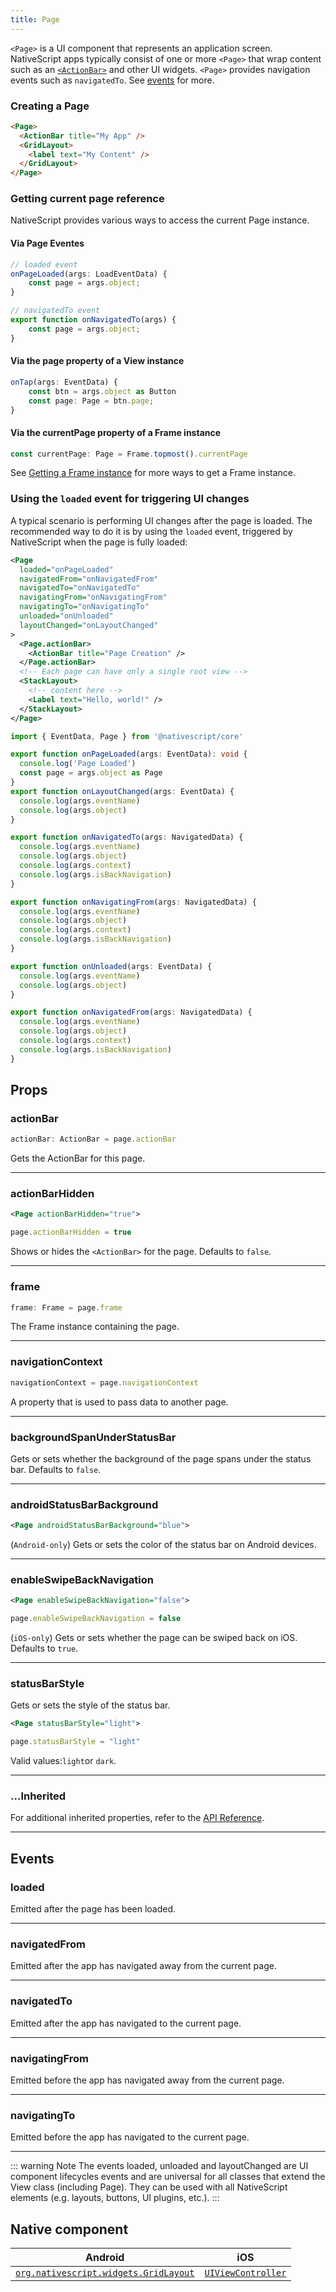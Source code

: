 ```yaml
---
title: Page
---
```

<!-- TODO: Add flavors -->

`<Page>` is a UI component that represents an application screen. NativeScript apps typically consist of one or more `<Page>` that wrap content such as an [`<ActionBar>`](#actionbar) and other UI widgets.
`<Page>` provides navigation events such as `navigatedTo`. See [events](#events) for more.

### Creating a Page

<!-- /// flavor svelte

```html
<page>
  <actionBar title="My App" />
  <gridLayout>
    <label text="My Content" />
  </gridLayout>
</page>
```

///

/// flavor vue

```html
<Page>
  <ActionBar title="My App" />
  <GridLayout>
    <label text="My Content" />
  </GridLayout>
</Page>
```

///

/// flavor react

```tsx
<page>
  <actionBar title="My App" />
  <gridLayout>
    <label>My Content</label>
  </gridLayout>
</page>
```

### The special case of the ActionBar child

It doesn't matter whether the `<actionBar>` is a first child, last child, or middle child of `<page>`.
React NativeScript will automatically detect it using an `child instanceof Page` check, and set it as the `ActionBar` for the Page.

:::tip Note
You can skip this check by explicitly setting `<actionBar nodeRole="actionBar">`, but it's not a major performance concern.
:::
Any non-ActionBar child will be handled as the content view. Page only supports a single child, so if you want to insert multiple children on the Page (which is normally the case!), you should use a LayoutBase such as GridLayout to enscapsulate them.

:::tip Out of interest
You'd expect to be able to set ActionBar as the content view by specifying `<actionBar nodeRole="content">`, but it's not supported in NativeScript Core, so React NativeScript doesn't support it either!
:::

///

/// flavor plain -->

```html
<Page>
  <ActionBar title="My App" />
  <GridLayout>
    <label text="My Content" />
  </GridLayout>
</Page>
```

<!-- /// -->

### Getting current page reference
NativeScript provides various ways to access the current Page instance.

#### Via Page Eventes
```ts
// loaded event
onPageLoaded(args: LoadEventData) {
    const page = args.object;
}

// navigatedTo event
export function onNavigatedTo(args) {
    const page = args.object;
}
```

#### Via the page property of a View instance
```ts
onTap(args: EventData) {
    const btn = args.object as Button
    const page: Page = btn.page;
}
```
#### Via the currentPage property of a Frame instance
```ts
const currentPage: Page = Frame.topmost().currentPage
```
See [Getting a Frame instance](/guide/ui/navigation#getting-a-frame-instance) for more ways to get a Frame instance.

### Using the `loaded` event for triggering UI changes

A typical scenario is performing UI changes after the page is loaded. The recommended way to do it is by using the `loaded` event, triggered by NativeScript when the page is fully loaded:

<!-- /// flavor plain -->

```xml
<Page
  loaded="onPageLoaded"
  navigatedFrom="onNavigatedFrom"
  navigatedTo="onNavigatedTo"
  navigatingFrom="onNavigatingFrom"
  navigatingTo="onNavigatingTo"
  unloaded="onUnloaded"
  layoutChanged="onLayoutChanged"
>
  <Page.actionBar>
    <ActionBar title="Page Creation" />
  </Page.actionBar>
  <!-- Each page can have only a single root view -->
  <StackLayout>
    <!-- content here -->
    <Label text="Hello, world!" />
  </StackLayout>
</Page>
```

```ts
import { EventData, Page } from '@nativescript/core'

export function onPageLoaded(args: EventData): void {
  console.log('Page Loaded')
  const page = args.object as Page
}
export function onLayoutChanged(args: EventData) {
  console.log(args.eventName)
  console.log(args.object)
}

export function onNavigatedTo(args: NavigatedData) {
  console.log(args.eventName)
  console.log(args.object)
  console.log(args.context)
  console.log(args.isBackNavigation)
}

export function onNavigatingFrom(args: NavigatedData) {
  console.log(args.eventName)
  console.log(args.object)
  console.log(args.context)
  console.log(args.isBackNavigation)
}

export function onUnloaded(args: EventData) {
  console.log(args.eventName)
  console.log(args.object)
}

export function onNavigatedFrom(args: NavigatedData) {
  console.log(args.eventName)
  console.log(args.object)
  console.log(args.context)
  console.log(args.isBackNavigation)
}
```

<!-- ///

/// flavor vue

```html
<Page @loaded="greet">
  <ActionBar title="My App" />
  <GridLayout>
    <label text="My Content" />
  </GridLayout>
</Page>
```

```js
export default {
  methods: {
    greet() {
      alert('Hello!').then(() => {
        console.log('Dialog closed')
      })
    }
  }
}
```

::: warning Note
Developers coming from a web background would usually reach for the `mounted` lifecycle hook Vue provides, however in NativeScript the application, and certain elements might not yet be loaded when the `mounted` hook is executed, thus certain actions such as alerts, dialogs, navigation etc. are not possible inside the `mounted` hook. To work around this limitation, the `loaded` event may be used, which only fires after the application is ready. In this case, we are using the `loaded` event of the [`<Page>`](#page) element, but this event is available for all NativeScript elements.
:::

/// -->

<!-- TODO: examples in all flavors -->

## Props
### actionBar
```ts
actionBar: ActionBar = page.actionBar
```
Gets the ActionBar for this page.

---
### actionBarHidden
```xml
<Page actionBarHidden="true">
```
```ts
page.actionBarHidden = true
```
Shows or hides the `<ActionBar>` for the page. Defaults to `false`.          

---
### frame
```ts
frame: Frame = page.frame
```
The Frame instance containing the page.

---
### navigationContext 
```ts
navigationContext = page.navigationContext
```
A property that is used to pass data to another page. 

---
### backgroundSpanUnderStatusBar
Gets or sets whether the background of the page spans under the status bar. Defaults to `false`.

---
### androidStatusBarBackground
```xml
<Page androidStatusBarBackground="blue">
 ```
(`Android-only`) Gets or sets the color of the status bar on Android devices.                                            

---
### enableSwipeBackNavigation
```xml
<Page enableSwipeBackNavigation="false">
```
```ts
page.enableSwipeBackNavigation = false
```
(`iOS-only`) Gets or sets whether the page can be swiped back on iOS. Defaults to `true`. 

---
### statusBarStyle
Gets or sets the style of the status bar. 
```xml
<Page statusBarStyle="light">
 ```
 ```ts
 page.statusBarStyle = "light"
 ```
Valid values:`light`or `dark`. 

---
### ...Inherited
For additional inherited properties, refer to the [API Reference](https://docs.nativescript.org/api-reference/classes/page).

---
## Events

### loaded
Emitted after the page has been loaded.

---
### navigatedFrom
Emitted after the app has navigated away from the current page.

---
### navigatedTo
Emitted after the app has navigated to the current page.

---
### navigatingFrom
Emitted before the app has navigated away from the current page.

---
### navigatingTo
Emitted before the app has navigated to the current page. 

---

::: warning Note
The events loaded, unloaded and layoutChanged are UI component lifecycles events and are universal for all classes that extend the View class (including Page). They can be used with all NativeScript elements (e.g. layouts, buttons, UI plugins, etc.).
:::

## Native component

| Android                                                                                                                                                                                          | iOS                                                                                    |
| ------------------------------------------------------------------------------------------------------------------------------------------------------------------------------------------------ | -------------------------------------------------------------------------------------- |
| [`org.nativescript.widgets.GridLayout`](https://github.com/NativeScript/NativeScript/blob/master/packages/ui-mobile-base/android/widgets/src/main/java/org/nativescript/widgets/GridLayout.java) | [`UIViewController`](https://developer.apple.com/documentation/uikit/uiviewcontroller) |
